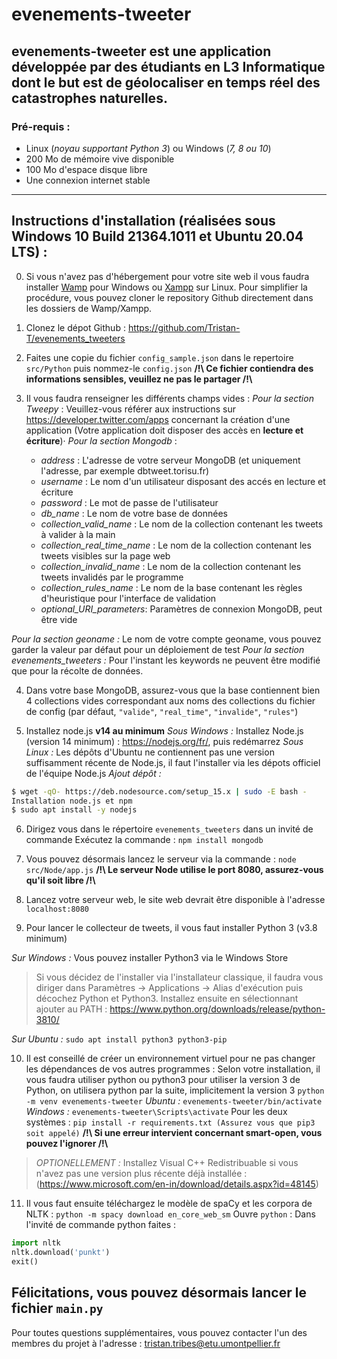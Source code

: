 # evenements-tweeter
evenements-tweeter est une application développée par des étudiants en L3 Informatique dont le but est de géolocaliser en temps réel des catastrophes naturelles.
---
### Pré-requis : 
* Linux (*noyau supportant Python 3*) ou Windows (*7, 8 ou 10*)
* 200 Mo de mémoire vive disponible
* 100 Mo d'espace disque libre
* Une connexion internet stable
---
Instructions d'installation (réalisées sous Windows 10 Build 21364.1011 et Ubuntu 20.04 LTS) :
---
0. Si vous n'avez pas d'hébergement pour votre site web il vous faudra installer [Wamp](https://www.wampserver.com/) pour Windows ou [Xampp](https://doc.ubuntu-fr.org/xampp) sur Linux. 
Pour simplifier la procédure, vous pouvez cloner le repository Github directement dans les dossiers de Wamp/Xampp.

1. Clonez le dépot Github : https://github.com/Tristan-T/evenements_tweeters
 
2. Faites une copie du fichier `config_sample.json` dans le repertoire `src/Python` puis nommez-le `config.json`
**/!\ Ce fichier contiendra des informations sensibles, veuillez ne pas le partager /!\\**

3. Il vous faudra renseigner les différents champs vides :
*Pour la section Tweepy* : Veuillez-vous référer aux instructions sur https://developer.twitter.com/apps concernant la création d'une application (Votre application doit disposer des accès en **lecture et écriture**)·
*Pour la section Mongodb* :
	- *address* : L'adresse de votre serveur MongoDB (et uniquement l'adresse, par exemple dbtweet.torisu.fr)
	- *username* : Le nom d'un utilisateur disposant des accés en lecture et écriture
	- *password* : Le mot de passe de l'utilisateur
	- *db_name* : Le nom de votre base de données
	- *collection_valid_name* : Le nom de la collection contenant les tweets à valider à la main
    - *collection_real_time_name* : Le nom de la collection contenant les tweets visibles sur la page web
	- *collection_invalid_name* : Le nom de la collection contenant les tweets invalidés par le programme
    - *collection_rules_name* : Le nom de la base contenant les règles d'heuristique pour l'interface de validation
    - *optional_URI_parameters*: Paramètres de connexion MongoDB, peut être vide

*Pour la section geoname :* Le nom de votre compte geoname, vous pouvez garder la valeur par défaut pour un déploiement de test
*Pour la section evenements_tweeters :* Pour l'instant les keywords ne peuvent être modifié que pour la récolte de données.

4. Dans votre base MongoDB, assurez-vous que la base contiennent bien 4 collections vides correspondant aux noms des collections du fichier de config (par défaut, `"valide"`, `"real_time"`, `"invalide"`, `"rules"`)

5. Installez node.js **v14 au minimum**
*Sous Windows :* Installez Node.js (version 14 minimum) : https://nodejs.org/fr/, puis redémarrez
*Sous Linux :* Les dépôts d'Ubuntu ne contiennent pas une version suffisamment récente de Node.js, il faut l'installer via les dépots officiel de l'équipe Node.js
*Ajout dépôt :*
```bash
$ wget -qO- https://deb.nodesource.com/setup_15.x | sudo -E bash -
Installation node.js et npm
$ sudo apt install -y nodejs
```

6. Dirigez vous dans le répertoire `evenements_tweeters` dans un invité de commande
Exécutez la commande :
`npm install mongodb`

7. Vous pouvez désormais lancez le serveur via la commande : 
`node src/Node/app.js`
**/!\ Le serveur Node utilise le port 8080, assurez-vous qu'il soit libre /!\\**

8. Lancez votre serveur web, le site web devrait être disponible à l'adresse `localhost:8080`

9. Pour lancer le collecteur de tweets, il vous faut installer Python 3 (v3.8 minimum)

*Sur Windows :* Vous pouvez installer Python3 via le Windows Store
>Si vous décidez de l'installer via l'installateur classique, il faudra vous diriger dans Paramètres -> Applications -> Alias d'exécution puis décochez Python et Python3. Installez ensuite en sélectionnant ajouter au PATH : https://www.python.org/downloads/release/python-3810/

*Sur Ubuntu :* `sudo apt install python3 python3-pip`

10. Il est conseillé de créer un environnement virtuel pour ne pas changer les dépendances de vos autres programmes :
Selon votre installation, il vous faudra utiliser python ou python3 pour utiliser la version 3 de Python, on utilisera python par la suite, implicitement la version 3
`python -m venv evenements-tweeter`
*Ubuntu :*
`evenements-tweeter/bin/activate`
*Windows :*
`evenements-tweeter\Scripts\activate`
Pour les deux systèmes :
`pip install -r requirements.txt (Assurez vous que pip3 soit appelé)`
**/!\ Si une erreur intervient concernant smart-open, vous pouvez l'ignorer /!\\**
>*OPTIONELLEMENT :*
Installez Visual C++ Redistribuable si vous n'avez pas une version plus récente déjà installée :(https://www.microsoft.com/en-in/download/details.aspx?id=48145)

11. Il vous faut ensuite téléchargez le modèle de spaCy et les corpora de NLTK :
`python -m spacy download en_core_web_sm`
Ouvre `python` :
Dans l'invité de commande python faites :
```python
import nltk
nltk.download('punkt')
exit()
```
Félicitations, vous pouvez désormais lancer le fichier ```main.py```
----
Pour toutes questions supplémentaires, vous pouvez contacter l'un des membres du projet à l'adresse : tristan.tribes@etu.umontpellier.fr
